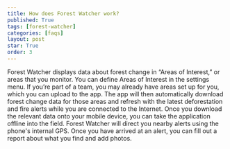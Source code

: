 ```yaml
---
title: How does Forest Watcher work?
published: True
tags: [forest-watcher]
categories: [faqs]
layout: post
star: True
order: 3
---
```

<div class="content">
	<p>Forest Watcher displays data about forest change in “Areas of Interest,” or areas that you monitor. You can define Areas of Interest in the settings menu. If you’re part of a team, you may already have areas set up for you, which you can upload to the app. The app will then automatically download forest change data for those areas and refresh with the latest deforestation and fire alerts while you are connected to the Internet. Once you download the relevant data onto your mobile device, you can take the application offline into the field. Forest Watcher will direct you nearby alerts using the phone's internal GPS. Once you have arrived at an alert, you can fill out a report about what you find and add photos.</p>
</div>
